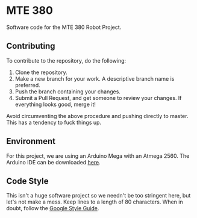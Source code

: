 # MTE 380
Software code for the MTE 380 Robot Project.

## Contributing
To contribute to the repository, do the following:

1. Clone the repository.
2. Make a new branch for your work. A descriptive branch name is preferred.
3. Push the branch containing your changes.
4. Submit a Pull Request, and get someone to review your changes. If everything
   looks good, merge it!

Avoid circumventing the above procedure and pushing directly to master. This
has a tendency to fuck things up.

## Environment
For this project, we are using an Arduino Mega with an Atmega 2560. The Arduino
IDE can be downloaded [here](https://www.arduino.cc/en/Main/Software).

## Code Style
This isn't a huge software project so we needn't be too stringent here, but
let's not make a mess. Keep lines to a length of 80 characters. When in doubt,
follow the
[Google Style Guide](https://google.github.io/styleguide/cppguide.html).
